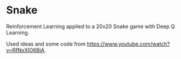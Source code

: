 # Snake

Reinforcement Learning applied to a 20x20 Snake game with Deep Q Learning.

Used ideas and some code from https://www.youtube.com/watch?v=RfNxXlO6BiA.
